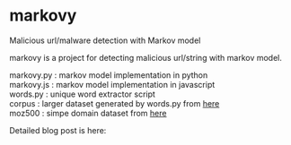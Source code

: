 # markovy
Malicious url/malware detection with Markov model

markovy is a project for detecting malicious url/string with markov model.

markovy.py 	: markov model implementation in python  
markovy.js 	: markov model implementation in javascript  
words.py 	: unique word extractor script  
corpus		: larger dataset generated by words.py from [here](http://norvig.com/big.txt)  
moz500		: simpe domain dataset from [here](https://moz.com/top500)  
 
Detailed blog post is here:
